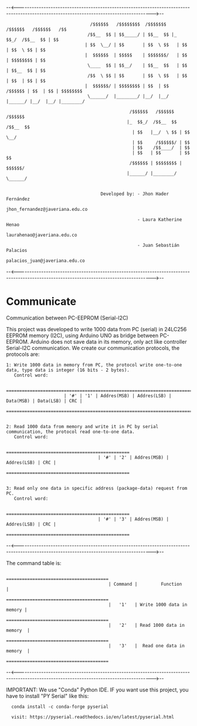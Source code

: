 --<--------------------------------------------------------------------------------------------------------------------------------------->--
                                
                                    /$$$$$$   /$$$$$$$$  /$$$$$$$   /$$$$$$   /$$$$$$   /$$      
                                   /$$__  $$ | $$_____/ | $$__  $$ |_  $$_/  /$$__  $$ | $$      
                                  | $$  \__/ | $$       | $$  \ $$   | $$   | $$  \ $$ | $$      
                                  |  $$$$$$  | $$$$$    | $$$$$$$/   | $$   | $$$$$$$$ | $$      
                                   \____  $$ | $$__/    | $$__  $$   | $$   | $$__  $$ | $$      
                                   /$$  \ $$ | $$       | $$  \ $$   | $$   | $$  | $$ | $$      
                                  |  $$$$$$/ | $$$$$$$$ | $$  | $$  /$$$$$$ | $$  | $$ | $$$$$$$$
                                   \______/  |________/ |__/  |__/ |______/ |__/  |__/ |________/
                                   
                                                   /$$$$$$   /$$$$$$    /$$$$$$  
                                                  |_  $$_/  /$$__  $$  /$$__  $$ 
                                                    | $$   |__/  \ $$ | $$  \__/ 
                                                    | $$     /$$$$$$/ | $$       
                                                    | $$    /$$____/  | $$       
                                                    | $$   | $$       | $$    $$ 
                                                   /$$$$$$ | $$$$$$$$ |  $$$$$$/ 
                                                  |______/ |________/  \______/  


                                        Developed by: - Jhon Hader Fernández 
                                                         jhon_fernandez@javeriana.edu.co

                                                      - Laura Katherine Henao
                                                         laurahenao@javeriana.edu.co

                                                      - Juan Sebastián Palacios
                                                         palacios_juan@javeriana.edu.co
--<--------------------------------------------------------------------------------------------------------------------------------------->--

# Communicate
Communication between PC-EEPROM (Serial-I2C)

This project was developed to write 1000 data from PC (serial) in 24LC256 EEPROM memory (I2C), using Arduino UNO as bridge between PC-EEPROM. 
Arduino does not save data in its memory, only act like controller Serial-I2C communication.
We create our communication protocols, the protocols are:

    1: Write 1000 data in memory from PC, the protocol write one-to-one data, type data is integer (16 bits - 2 bytes).
       Control word:
    
                          =======================================================================   
                          | '#' | '1' | Addres(MSB) | Addres(LSB) | Data(MSB) | Data(LSB) | CRC |   
                          =======================================================================       
       
    
    2: Read 1000 data from memory and write it in PC by serial communication, the protocol read one-to-one data.
       Control word:
       
                                       ===============================================                
                                       | '#' | '2' | Addres(MSB) | Addres(LSB) | CRC |                
                                       ===============================================                      
    
    
    3: Read only one data in specific address (package-data) request from PC.
       Control word:
       
                                       ===============================================                
                                       | '#' | '3' | Addres(MSB) | Addres(LSB) | CRC |                
                                       ===============================================                       
       
       
--<--------------------------------------------------------------------------------------------------------------------------------------->--

The command table is:


                                           =======================================                   
                                           | Command |         Function          |                   
                                           =======================================                   
                                           |   '1'   | Write 1000 data in memory |                   
                                           =======================================                   
                                           |   '2'   | Read 1000 data in memory  |                   
                                           =======================================                   
                                           |   '3'   |  Read one data in memory  |                   
                                           =======================================                   

 
--<--------------------------------------------------------------------------------------------------------------------------------------->--

IMPORTANT: We use "Conda" Python IDE. IF you want use this project, you have to install "PY Serial" like this:
      
      conda install -c conda-forge pyserial
      
      visit: https://pyserial.readthedocs.io/en/latest/pyserial.html
    
